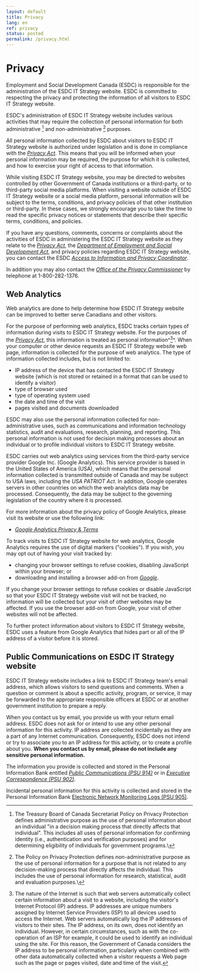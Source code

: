 ```yaml
---
layout: default
title: Privacy
lang: en
ref: privacy
status: posted
permalink: /privacy.html
---
```


# Privacy

Employment and Social Development Canada (ESDC) is responsible for the administration of the ESDC IT Strategy website.
ESDC is committed to respecting the privacy and protecting the information of all visitors to ESDC IT Strategy website.

ESDC's administration of ESDC IT Strategy website includes various activities that may require the collection of personal information for both administrative [^1] and non-administrative [^2] purposes.

All personal information collected by ESDC about visitors to ESDC IT Strategy website is authorized under legislation and is done in compliance with the [*Privacy Act*](http://laws.justice.gc.ca/eng/acts/P-21/index.html).
This means that you will be informed when your personal information may be required, the purpose for which it is collected, and how to exercise your right of access to that information.

While visiting ESDC IT Strategy website, you may be directed to websites controlled by other Government of Canada institutions or a third-party, or to third-party social media platforms.
When visiting a website outside of ESDC IT Strategy website or a social media platform, personal information will be subject to the terms, conditions, and privacy policies of that other institution or third-party.
In these cases, we strongly encourage you to take the time to read the specific privacy notices or statements that describe their specific terms, conditions, and policies.

If you have any questions, comments, concerns or complaints about the activities of ESDC in administering the ESDC IT Strategy website as they relate to the [*Privacy Act*](http://laws.justice.gc.ca/eng/acts/P-21/index.html), the [*Department of Employment and Social Development Act*](http://laws.justice.gc.ca/eng/acts/H-5.7/index.html), and privacy policies regarding ESDC IT Strategy website, you can contact the ESDC [*Access to Information and Privacy Coordinator*](http://www.esdc.gc.ca/cgi-bin/contact/edsc-esdc/eng/contact_us.aspx?section=access-info).

In addition you may also contact the [*Office of the Privacy Commissioner*](http://www.priv.gc.ca/index_e.asp) by telephone at 1-800-282-1376.

## Web Analytics

Web analytics are done to help determine how ESDC IT Strategy website can be improved to better serve Canadians and other visitors.

For the purpose of performing web analytics, ESDC tracks certain types of information during visits to ESDC IT Strategy website.
For the purposes of the [*Privacy Act*](http://laws.justice.gc.ca/eng/acts/P-21/index.html), this information is treated as personal information^[^3]^.
When your computer or other device requests an ESDC IT Strategy website web page, information is collected for the purpose of web analytics.
The type of information collected includes, but is not limited to:

- IP address of the device that has contacted the ESDC IT Strategy website (which is not stored or retained in a format that can be used to identify a visitor)
- type of browser used
- type of operating system used
- the date and time of the visit
- pages visited and documents downloaded

ESDC may also use the personal information collected for non-administrative uses, such as communications and information technology statistics, audit and evaluations, research, planning, and reporting.
This personal information is not used for decision making processes about an individual or to profile individual visitors to ESDC IT Strategy website.

ESDC carries out web analytics using services from the third-party service provider Google Inc. (Google Analytics).
This service provider is based in the United States of America (USA), which means that the personal information collected is transmitted outside of Canada and may be subject to USA laws, including the *USA PATRIOT Act*.
In addition, Google operates servers in other countries on which the web analytics data may be processed.
Consequently, the data may be subject to the governing legislation of the country where it is processed.

For more information about the privacy policy of Google Analytics, please visit its website or use the following link:

- [*Google Analytics Privacy & Terms*](https://www.google.com/policies/privacy/partners/)

To track visits to ESDC IT Strategy website for web analytics, Google Analytics requires the use of digital markers ("cookies").
If you wish, you may opt out of having your visit tracked by:

- changing your browser settings to refuse cookies, disabling JavaScript within your browser; or
- downloading and installing a browser add-on from [*Google*](https://tools.google.com/dlpage/gaoptout?hl=en).

If you change your browser settings to refuse cookies or disable JavaScript so that your ESDC IT Strategy website visit will not be tracked, no information will be collected but your visit of other websites may be affected.
If you use the browser add-on from Google, your visit of other websites will not be affected.

To further protect information about visitors to ESDC IT Strategy website, ESDC uses a feature from Google Analytics that hides part or all of the IP address of a visitor before it is stored.

## Public Communications on ESDC IT Strategy website

ESDC IT Strategy website includes a link to ESDC IT Strategy team's email address, which allows visitors to send questions and comments.
When a question or comment is about a specific activity, program, or service, it may be forwarded to the appropriate responsible officers at ESDC or at another government institution to prepare a reply.

When you contact us by email, you provide us with your return email address.
ESDC does not ask for or intend to use any other personal information for this activity.
IP address are collected incidentally as they are a part of any Internet communication.
Consequently, ESDC does not intend or try to associate you to an IP address for this activity, or to create a profile about you. **When you contact us by email, please do not include any sensitive personal information.**

The information you provide is collected and stored in the Personal Information Bank entitled [*Public Communications (PSU 914)*](https://www.canada.ca/en/treasury-board-secretariat/services/access-information-privacy/access-information/information-about-programs-information-holdings/standard-personal-information-banks.html#psu914) or in [*Executive Correspondence (PSU 902)*](https://www.canada.ca/en/treasury-board-secretariat/services/access-information-privacy/access-information/information-about-programs-information-holdings/standard-personal-information-banks.html#psu902).

Incidental personal information for this activity is collected and stored in the Personal Information Bank [Electronic Network Monitoring Logs (PSU 905)](https://www.canada.ca/en/treasury-board-secretariat/services/access-information-privacy/access-information/information-about-programs-information-holdings/standard-personal-information-banks.html#psu905).

[^1]:  The Treasury Board of Canada Secretariat Policy on Privacy Protection defines administrative purpose as the use of personal information about an individual \"in a decision making process that directly affects that individual\".
This includes all uses of personal information for confirming identity (i.e., authentication and verification purposes) and for determining eligibility of individuals for government programs.\

[^2]:  The Policy on Privacy Protection defines non-administrative purpose as the use of personal information for a purpose that is not related to any decision-making process that directly affects the individual.
This includes the use of personal information for research, statistical, audit and evaluation purposes.\

[^3]:  The nature of the Internet is such that web servers automatically collect certain information about a visit to a website, including the visitor\'s Internet Protocol (IP) address.
IP addresses are unique numbers assigned by Internet Service Providers (ISP) to all devices used to access the Internet.
Web servers automatically log the IP addresses of visitors to their sites.
The IP address, on its own, does not identify an individual.
However, in certain circumstances, such as with the co-operation of an ISP for example, it could be used to identify an individual using the site.
For this reason, the Government of Canada considers the IP address to be personal information, particularly when combined with other data automatically collected when a visitor requests a Web page such as the page or pages visited, date and time of the visit.
